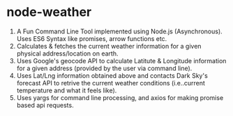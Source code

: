 # node-weather
1) A Fun Command Line Tool implemented using Node.js (Asynchronous). Uses ES6 Syntax like promises, arrow functions etc.
2) Calculates & fetches the current weather information for a given physical address/location on earth.
3) Uses Google's geocode API to calculate Latitute & Longitude information for a given address (provided by the user via command line). 
4) Uses Lat/Lng information obtained above and contacts Dark Sky's forecast API to retrive the current weather conditions (i.e..current temperature and what it feels like).
5) Uses yargs for command line processing, and axios for making promise based api requests.
